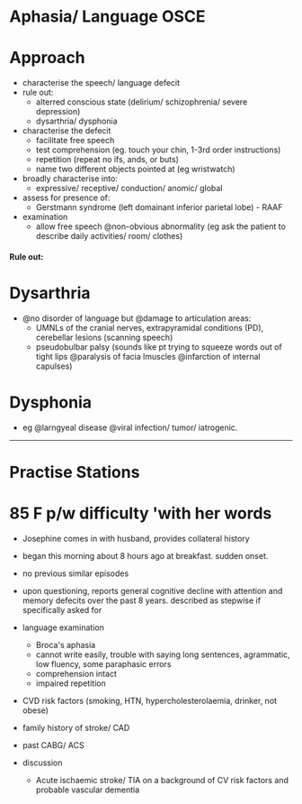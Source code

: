 # Aphasia/ Language OSCE

# Approach
- characterise the speech/ language defecit
- rule out:
    + alterred conscious state (delirium/ schizophrenia/ severe depression)
    + dysarthria/ dysphonia
- characterise the defecit
    + facilitate free speech
    + test comprehension (eg. touch your chin, 1-3rd order instructions)
    + repetition (repeat no ifs, ands, or buts)
    + name two different objects pointed at (eg wristwatch)
- broadly characterise into:
    + expressive/ receptive/ conduction/ anomic/ global 
- assess for presence of:
    + Gerstmann syndrome (left domainant inferior parietal lobe) - RAAF
- examination
    + allow free speech @non-obvious abnormality (eg ask the patient to describe daily activities/ room/ clothes)

#### Rule out:
# Dysarthria
- @no disorder of language but @damage to articulation areas:
    + UMNLs of the cranial nerves, extrapyramidal conditions (PD), cerebellar lesions (scanning speech)
    + pseudobulbar palsy (sounds like pt trying to squeeze words out of tight lips @paralysis of facia lmuscles @infarction of internal capulses)

# Dysphonia
- eg @larngyeal disease @viral infection/ tumor/ iatrogenic.


-----------------------------------------------------------------------------
# Practise Stations

# 85 F p/w difficulty 'with her words
- Josephine comes in with husband, provides collateral history
- began this morning about 8 hours ago at breakfast. sudden onset.
- no previous similar episodes
- upon questioning, reports general cognitive decline with attention and memory defecits over the past 8 years. described as stepwise if specifically asked for
- language examination
    + Broca's aphasia
    + cannot write easily, trouble with saying long sentences, agrammatic, low fluency, some paraphasic errors
    + comprehension intact
    + impaired repetition
- CVD risk factors (smoking, HTN, hypercholesterolaemia, drinker, not obese)
- family history of stroke/ CAD
- past CABG/ ACS

- discussion
    + Acute ischaemic stroke/ TIA on a background of CV risk factors and probable vascular dementia
